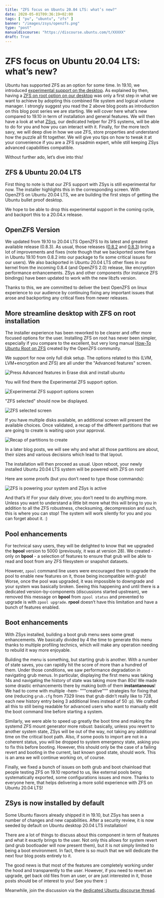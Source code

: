 ```yaml
---
title: "ZFS focus on Ubuntu 20.04 LTS: what’s new?"
date: 2020-05-01T09:36:19+02:00
tags: [ "pu", "ubuntu", "zfs" ]
banner: "/images/zsys/openzfs.png"
type: "post"
manualdiscourse: "https://discourse.ubuntu.com/t/XXXXX"
draft: True
---
```


# ZFS focus on Ubuntu 20.04 LTS: what’s new?

Ubuntu has supported ZFS as an option for some time. In 19.10, we introduced [experimental support on the desktop](/2019/08/06/ubuntu-zfs-support-in-19.10-introduction/). As explained by then, having a [ZFS on root option on our desktop](/2019/10/11/ubuntu-zfs-support-in-19.10-zfs-on-root/) was only a first step in what we want to achieve by adopting this combined file system and logical volume manager. I strongly suggest you read the 2 above blog posts as introduction on this blog post series we are starting. We will cover here what’s new compared to 19.10 in term of installation and general features. We will then have a look at what [ZSys](https://github.com/ubuntu/zsys), our dedicated helper for ZFS systems, will be able to do for you and how you can interact with it. Finally, for the more tech savy, we will deep dive in how we use ZFS, store properties and understand how the puzzle all fit together. We will give you tips on how to tweak it at your convenience if you are a ZFS sysadmin expert, while still keeping ZSys advanced capabilities compatible.

Without further ado, let’s dive into this!

## ZFS & Ubuntu 20.04 LTS

First thing to note is that our ZFS support with ZSys is still experimental for now. The installer highlights this in the corresponding screen. With OpenZFS on Ubuntu 20.04 LTS, we are building the first steps of getting the Ubuntu bullet proof desktop.

We hope to be able to drop this experimental support in the coming cycle, and backport this to a 20.04.x release.

## OpenZFS Version

We updated from 19.10 to 20.04 LTS OpenZFS to its latest and greatest available release (0.8.3). As usual, those releases ([0.8.2](https://github.com/openzfs/zfs/releases/tag/zfs-0.8.2) and [0.8.3](https://github.com/openzfs/zfs/releases/tag/zfs-0.8.2)) bring a lot of improvements and fixes (note though that we backported some fixes in Ubuntu 19.10 from 0.8.2 into our package to fix some critical issues for our users). We also backported in Ubuntu 20.04 LTS other fixes in our kernel from the incoming 0.8.4 (and OpenZFS 2.0) release, like encryption performance enhancements. ZSys and other components (for instance ZFS bindings) have been updated to work with the new libzfs version.

Thanks to this, we are committed to deliver the best OpenZFS on linux experience to our audience by continuing fixing any important issues that arose and backporting any critical fixes from newer releases.

## More streamline desktop with ZFS on root installation

The installer experience has been reworked to be clearer and offer more focused options for the user. Installing ZFS on root has never been simpler, especially if you compare to the excellent, but very long manual [How-To Ubuntu Root on ZFS](https://github.com/openzfs/zfs/wiki/Ubuntu-18.04-Root-on-ZFS) created by the OpenZFS community.

We support for now only full disk setup. The options related to this (LVM, LVM+encryption and ZFS) are all under the "Advanced features" screen.

![Press Advanced features in Erase disk and install ubuntu](/images/focal/zfs_install_step1.png)

You will find there the Experimental ZFS support option.

![Experimental ZFS support options screen](/images/focal/zfs_install_step2.png)

"ZFS selected" should now be displayed.

![ZFS selected screen](/images/focal/zfs_install_step3.png)

If you have multiple disks available, an additional screen will present the available choices. Once validated, a recap of the different partitions that we are going to create is waiting upon your approval.

![Recap of partitions to create](/images/focal/zfs_install_step4.png)

In a later blog posts, we will see why and what all those partitions are about, their sizes and various decisions which lead to that layout.

The installation will then proceed as usual. Upon reboot, your newly installed Ubuntu 20.04 LTS system will be powered with ZFS on root!

Here are some proofs (but you don’t need to type those commands):

![ZFS is powering your system and ZSys is active](/images/focal/zfs_install_done.png)

And that’s it! For your daily driver, you don’t need to do anything more. Unless you want to understand a little bit more what this will bring to you in addition to all the ZFS robustness, checksuming, decompression and such, this is where you can stop! The system will work silently for you and you can forget about it. :)

## Pool enhancements

For technical savy users, they will be delighted to know that we upgraded the **bpool** version to 5000 (previously, it was at version 28). We created - only on **bpool** - a selection of features to ensure that grub will be able to read and boot from any ZFS filesystem or snapshot datasets.

However, `zpool` command line users were encouraged then to upgrade the pool to enable new features on it, those being incompatible with grub! Worse, once the pool was upgraded, it was impossible to downgrade and your system was basically broken. Seeing this happening and until there is a dedicated version-by-components (discussions started upstream), we removed this message on **bpool** from `zpool status` and prevented to upgrade is with `zpool upgrade`. **rpool** doesn’t have this limitation and have a bunch of features enabled.

## Boot enhancements

With ZSys installed, building a boot grub menu sees some great enhancements. We basically divided by 4 the time to generate this menu thanks to multiple profiling technics, which will make any operation needing to rebuild it way more enjoyable.

Building the menu is something, but starting grub is another. With a number of state saves, you can rapidly hit the score of more than a hundred of them. Under those conditions, we saw performance degradation in navigating grub menus. In particular, displaying the first menu was taking 14s and navigating the history of state was taking more than 80s! We made some drastic enhancements there by making both of them **instantaneous**! We had to come with multiple -hem- """creative""" strategies for fixing that one (reducing `grub.cfg` from 7329 lines that grub didn’t really like to 728, each new history entry being 3 additional lines instead of 50 :p). We crafted all this to still being readable for advanced users who want to manually edit the boot command line before starting a system.

Similarly, we were able to speed up greatly the boot time and making the systemd ZFS mount generator more robust: basically, unless you revert to another system state, ZSys will be out of the way, not taking any additional time on the critical boot path. Also, if some pools to import are not in a coherent status, you will be dropped to system emergency state, asking you to fix this before booting. However, this should only be the case of a failing revert and booting in the current, last known good state, should work. This is an area we will continue working on, of course.

Finally, we fixed a bunch of issues on both grub and boot chainload that people testing ZFS on 19.10 reported to us, like external pools being systematically exported, some configurations issues and more. Thanks to everyone here, that helps delivering a more solid experience with ZFS on Ubuntu 20.04 LTS!

## ZSys is now installed by default

Some Ubuntu flavors already shipped it in 19.10, but ZSys has seen a number of changes and new capabilities. After a security review, it is now seeded by default on Ubuntu desktop 20.04 LTS installation!

There are a lot of things to discuss about this component in term of features and what it exactly brings to the user. Not only this allows for system revert (and grub bootloader will now present them), but it is not simply limited to being a boot environment. In fact, there is so much that we will dedicate the next four blog posts entirely to it.

The good news is that most of the features are completely working under the hood and transparently to the user. However, if you need to revert an upgrade, get back old files from an user, or are just interested in it, those posts should be of interest to you! See you there :)

Meanwhile, join the discussion via the [dedicated Ubuntu discourse thread](https://discourse.ubuntu.com/t/XXXXX).